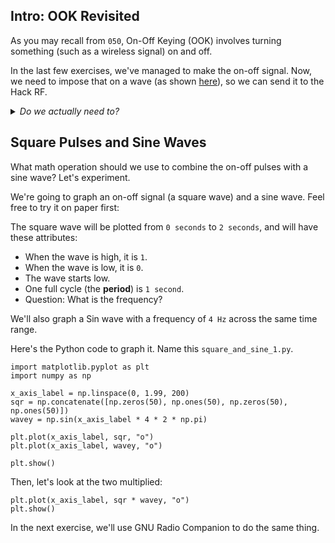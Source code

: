 ## Intro: OOK Revisited

As you may recall from `050`, On-Off Keying (OOK) involves turning something (such as a wireless signal) on and off.

In the last few exercises, we've managed to make the on-off signal. Now, we need to impose that on a wave (as shown [here](https://www.open.edu/openlearn/science-maths-technology/exploring-communications-technology/content-section-1.4)), so we can send it to the Hack RF.

<details><summary><i>Do we actually need to?</i></summary>

Strictly speaking, you could send the data into an osmocom Sink without making it into a wave. However, this approach helps us to make a more complete simulation of what's happening behind the scenes before we switch to using real hardware. Ask an instructor if you're interested.

</details>

## Square Pulses and Sine Waves 

What math operation should we use to combine the on-off pulses with a sine wave? Let's experiment.

We're going to graph an on-off signal (a square wave) and a sine wave. Feel free to try it on paper first:

The square wave will be plotted from `0 seconds` to `2 seconds`, and will have these attributes:

- When the wave is high, it is `1`.
- When the wave is low, it is `0`.
- The wave starts low.
- One full cycle (the **period**) is `1 second`.
- Question: What is the frequency?

We'll also graph a Sin wave with a frequency of `4 Hz` across the same time range.

Here's the Python code to graph it. Name this `square_and_sine_1.py`.

```python3
import matplotlib.pyplot as plt
import numpy as np

x_axis_label = np.linspace(0, 1.99, 200)
sqr = np.concatenate([np.zeros(50), np.ones(50), np.zeros(50), np.ones(50)])
wavey = np.sin(x_axis_label * 4 * 2 * np.pi)

plt.plot(x_axis_label, sqr, "o")
plt.plot(x_axis_label, wavey, "o")

plt.show()
```

Then, let's look at the two multiplied:

```python3
plt.plot(x_axis_label, sqr * wavey, "o")
plt.show()
```

In the next exercise, we'll use GNU Radio Companion to do the same thing.
